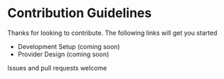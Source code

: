 # Contribution Guidelines

Thanks for looking to contribute.  The following links will get you started

* Development Setup (coming soon)
* Provider Design (coming soon)

Issues and pull requests welcome

